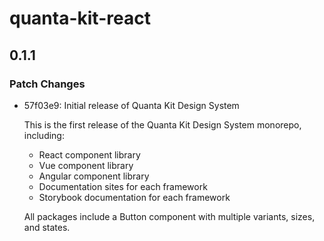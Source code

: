 # quanta-kit-react

## 0.1.1

### Patch Changes

- 57f03e9: Initial release of Quanta Kit Design System

  This is the first release of the Quanta Kit Design System monorepo, including:
  - React component library
  - Vue component library
  - Angular component library
  - Documentation sites for each framework
  - Storybook documentation for each framework

  All packages include a Button component with multiple variants, sizes, and states.
